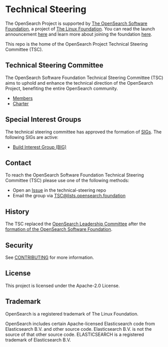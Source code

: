 # Technical Steering

The OpenSearch Project is supported by [The OpenSearch Software Foundation](https://foundation.opensearch.org/), a project of [The Linux Foundation](https://www.linuxfoundation.org/). You can read the launch announcement [here](https://www.linuxfoundation.org/press/linux-foundation-announces-opensearch-software-foundation-to-foster-open-collaboration-in-search-and-analytics) and learn more about joining the foundation [here](https://foundation.opensearch.org/).

This repo is the home of the OpenSearch Project Technical Steering Committee (TSC).

## Technical Steering Committee

The OpenSearch Software Foundation Technical Steering Committee (TSC) aims to uphold and enhance the technical direction of the OpenSearch Project, benefiting the entire OpenSearch community. 

* [Members](MEMBERS.md)
* [Charter](https://opensearch.org/wp-content/uploads/2025/02/OpenSearch-Project-Technical-Charter-Final-9-13-2024.docx.pdf)

## Special Interest Groups

The technical steering committee has approved the formation of [SIGs](special-interest-groups/README.md). The following SIGs are active:

- [Build Interest Group (BIG)](special-interest-groups/build-interest-group/)

## Contact

To reach the OpenSearch Software Foundation Technical Steering Committee (TSC) please use one of the following methods:

* Open an [Issue](https://github.com/opensearch-project/technical-steering/issues) in the technical-steering repo
* Email the group via [TSC@lists.opensearch.foundation](mailto:TSC@lists.opensearch.foundation)


## History

The TSC replaced the [OpenSearch Leadership Committee](https://github.com/opensearch-project/community/tree/2f9848c1f581e2545185628a6033bf1e3ade5b44/leadership-committee) after the [formation of the OpenSearch Software Foundation](https://www.linuxfoundation.org/press/linux-foundation-announces-opensearch-software-foundation-to-foster-open-collaboration-in-search-and-analytics). 

## Security

See [CONTRIBUTING](CONTRIBUTING.md#security-issue-notifications) for more information.

## License

This project is licensed under the Apache-2.0 License.

## Trademark

OpenSearch is a registered trademark of The Linux Foundation.

OpenSearch includes certain Apache-licensed Elasticsearch code from Elasticsearch B.V. and other source code. Elasticsearch B.V. is not the source of that other source code. ELASTICSEARCH is a registered trademark of Elasticsearch B.V.